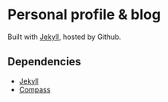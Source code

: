 # Personal profile & blog

Built with [Jekyll](https://github.com/mojombo/jekyll), hosted by Github.

## Dependencies

* [Jekyll](https://github.com/mojombo/jekyll/)
* [Compass](https://github.com/chriseppstein/compass/)